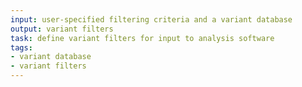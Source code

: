 ```yaml
---
input: user-specified filtering criteria and a variant database
output: variant filters
task: define variant filters for input to analysis software
tags:
- variant database
- variant filters
---
```

